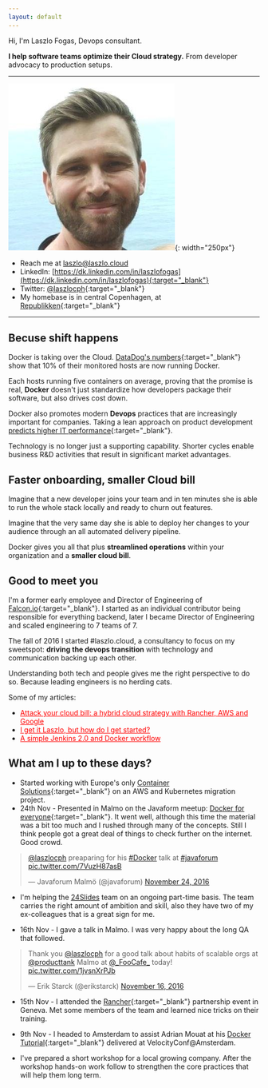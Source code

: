 ```yaml
---
layout: default
---
```


Hi, I'm Laszlo Fogas, Devops consultant. 

**I help software teams optimize their Cloud strategy.** From developer advocacy to production setups.

---

![Laszlo](9ySXeJrr.jpg){: width="250px"}


* Reach me at <a href="mailto:laszlo@laszlo.cloud">laszlo@laszlo.cloud</a>
* LinkedIn: [https://dk.linkedin.com/in/laszlofogas](https://dk.linkedin.com/in/laszlofogas){:target="_blank"}
* Twitter: [@laszlocph](https://twitter.com/laszlocph){:target="_blank"}
* My homebase is in central Copenhagen, at [Republikken](http://republikken.net/contact-republikken/){:target="_blank"}
   
---
     
## Becuse shift happens
 
Docker is taking over the Cloud. [DataDog's numbers](https://www.datadoghq.com/docker-adoption/){:target="_blank"} show that 10% of their monitored hosts are now running Docker. 

Each hosts running five containers on average, proving that the promise is real, **Docker** doesn't just standardize how developers package their software, but also drives cost down.

Docker also promotes modern **Devops** practices that are increasingly important for companies. Taking a lean approach on product development [predicts higher IT performance](https://puppet.com/resources/white-paper/2016-state-of-devops-report){:target="_blank"}.

Technology is no longer just a supporting capability. Shorter cycles enable business R&D activities that result in significant market advantages.

## Faster onboarding, smaller Cloud bill

Imagine that a new developer joins your team and in ten minutes she is able to run the whole stack locally and ready to churn out features. 

Imagine that the very same day she is able to deploy her changes to your audience through an all automated delivery pipeline. 

Docker gives you all that plus **streamlined operations** within your organization and a **smaller cloud bill**.

## Good to meet you

I'm a former early employee and Director of Engineering of [Falcon.io](https://falcon.io){:target="_blank"}. I started as an individual contributor being responsible for everything backend, later I became Director of Engineering and scaled engineering to 7 teams of 7.

The fall of 2016 I started #laszlo.cloud, a consultancy to focus on my sweetspot: **driving the devops transition** with technology and communication backing up each other. 

Understanding both tech and people gives me the right perspective to do so. Because leading engineers is no herding cats.

Some of my articles:  

* <a href="http://laszlo.cloud/Attack-your-cloud-bill" style="color: red; align: center;">Attack your cloud bill: a hybrid cloud strategy with Rancher, AWS and Google</a>
* <a href="http://laszlo.cloud/I-get-it-Laszlo-but-how-do-I-get-started" style="color: red; align: center;">I get it Laszlo, but how do I get started?</a><br/>
* <a href="http://laszlo.cloud/Simple-Jenkins-and-Docker-workflow" style="color: red; align: center;">A simple Jenkins 2.0 and Docker workflow</a>
    
 
## What am I up to these days?
* Started working with Europe's only [Container Solutions](http://container-solutions.com/){:target="_blank"} on an AWS and Kubernetes migration project.
* 24th Nov - Presented in Malmo on the Javaform meetup: [Docker for everyone](https://www.meetup.com/Javaforum-Malmo/events/234911104/){:target="_blank"}. It went well, although this time the material was a bit too much and I rushed through many of the concepts. Still I think people got a great deal of things to check further on the internet. Good crowd.

<blockquote class="twitter-tweet" data-lang="en"><p lang="en" dir="ltr"><a href="https://twitter.com/laszlocph">@laszlocph</a> preaparing for his <a href="https://twitter.com/hashtag/Docker?src=hash">#Docker</a> talk at <a href="https://twitter.com/hashtag/javaforum?src=hash">#javaforum</a> <a href="https://t.co/7VuzH87asB">pic.twitter.com/7VuzH87asB</a></p>&mdash; Javaforum Malmö (@javaforum) <a href="https://twitter.com/javaforum/status/801824355277795328">November 24, 2016</a></blockquote>
<script async src="//platform.twitter.com/widgets.js" charset="utf-8"></script>

* I'm helping the [24Slides](https://24slides.com/) team on an ongoing part-time basis. The team carries the right amount of ambition and skill, also they have two of my ex-colleagues that is a great sign for me.

* 16th Nov - I gave a talk in Malmo. I was very happy about the long QA that followed.
<blockquote class="twitter-tweet" data-lang="en"><p lang="en" dir="ltr">Thank you <a href="https://twitter.com/laszlocph">@laszlocph</a> for a good talk about habits of scalable orgs at <a href="https://twitter.com/producttank">@producttank</a> Malmo at <a href="https://twitter.com/_FooCafe_">@_FooCafe_</a> today! <a href="https://t.co/1jvsnXrPJb">pic.twitter.com/1jvsnXrPJb</a></p>&mdash; Erik Starck (@erikstarck) <a href="https://twitter.com/erikstarck/status/798975031766355972">November 16, 2016</a></blockquote>
<script async src="//platform.twitter.com/widgets.js" charset="utf-8"></script>

* 15th Nov - I attended the [Rancher](http://rancher.com){:target="_blank"} partnership event in Geneva. Met some members of the team and learned nice tricks on their training.

* 9th Nov - I headed to Amsterdam to assist Adrian Mouat at his [Docker Tutorial](http://conferences.oreilly.com/velocity/devops-web-performance-eu/public/schedule/detail/54134){:target="_blank"} delivered at VelocityConf@Amsterdam.

* I've prepared a short workshop for a local growing company. After the workshop hands-on work follow to strengthen the core practices that will help them long term.


<script>
  (function(i,s,o,g,r,a,m){i['GoogleAnalyticsObject']=r;i[r]=i[r]||function(){
  (i[r].q=i[r].q||[]).push(arguments)},i[r].l=1*new Date();a=s.createElement(o),
  m=s.getElementsByTagName(o)[0];a.async=1;a.src=g;m.parentNode.insertBefore(a,m)
  })(window,document,'script','https://www.google-analytics.com/analytics.js','ga');

  ga('create', 'UA-84825803-1', 'auto');
  ga('send', 'pageview');

</script>
